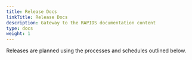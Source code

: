 ```yaml
---
title: Release Docs
linkTitle: Release Docs
description: Gateway to the RAPIDS documentation content
type: docs
weight: 1
---
```


Releases are planned using the processes and schedules outlined below.
